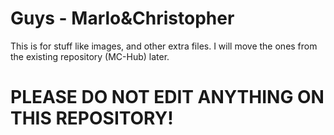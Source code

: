 # Guys - Marlo&Christopher

This is for stuff like images, and other extra files.
I will move the ones from the existing repository (MC-Hub) later.

# PLEASE DO NOT EDIT ANYTHING ON THIS REPOSITORY!
